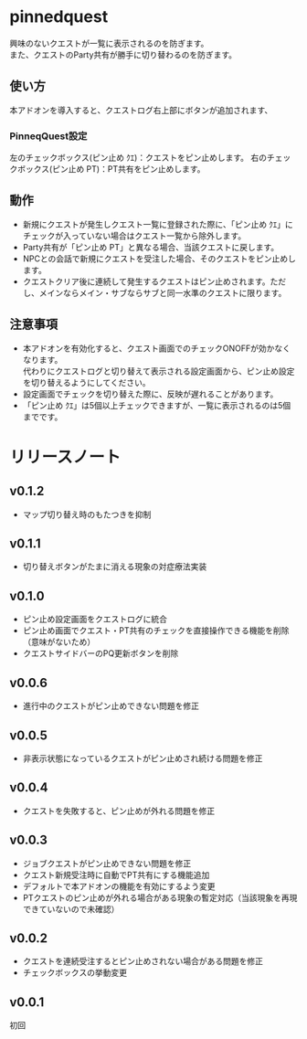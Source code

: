 # pinnedquest
興味のないクエストが一覧に表示されるのを防ぎます。  
また、クエストのParty共有が勝手に切り替わるのを防ぎます。
## 使い方
本アドオンを導入すると、クエストログ右上部にボタンが追加されます、  

### PinneqQuest設定
左のチェックボックス(ピン止め ｸｴ)：クエストをピン止めします。
右のチェックボックス(ピン止め PT)：PT共有をピン止めします。

## 動作
* 新規にクエストが発生しクエスト一覧に登録された際に、「ピン止め ｸｴ」にチェックが入っていない場合はクエスト一覧から除外します。
* Party共有が「ピン止め PT」と異なる場合、当該クエストに戻します。
* NPCとの会話で新規にクエストを受注した場合、そのクエストをピン止めします。
* クエストクリア後に連続して発生するクエストはピン止めされます。ただし、メインならメイン・サブならサブと同一水準のクエストに限ります。

## 注意事項
* 本アドオンを有効化すると、クエスト画面でのチェックONOFFが効かなくなります。  
代わりにクエストログと切り替えて表示される設定画面から、ピン止め設定を切り替えるようにしてください。
* 設定画面でチェックを切り替えた際に、反映が遅れることがあります。
* 「ピン止め ｸｴ」は5個以上チェックできますが、一覧に表示されるのは5個までです。

# リリースノート
## v0.1.2
* マップ切り替え時のもたつきを抑制

## v0.1.1
* 切り替えボタンがたまに消える現象の対症療法実装

## v0.1.0
* ピン止め設定画面をクエストログに統合
* ピン止め画面でクエスト・PT共有のチェックを直接操作できる機能を削除（意味がないため）
* クエストサイドバーのPQ更新ボタンを削除

## v0.0.6
* 進行中のクエストがピン止めできない問題を修正

## v0.0.5
* 非表示状態になっているクエストがピン止めされ続ける問題を修正

## v0.0.4
* クエストを失敗すると、ピン止めが外れる問題を修正

## v0.0.3
* ジョブクエストがピン止めできない問題を修正  
* クエスト新規受注時に自動でPT共有にする機能追加  
* デフォルトで本アドオンの機能を有効にするよう変更
* PTクエストのピン止めが外れる場合がある現象の暫定対応（当該現象を再現できていないので未確認）
## v0.0.2
* クエストを連続受注するとピン止めされない場合がある問題を修正  
* チェックボックスの挙動変更

## v0.0.1
初回
